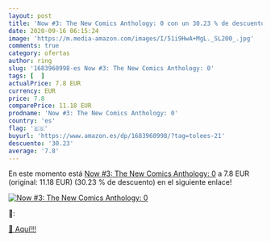 ```yaml
---
layout: post
title: 'Now #3: The New Comics Anthology: 0 con un 30.23 % de descuento'
date: 2020-09-16 06:15:24
image: 'https://m.media-amazon.com/images/I/51i9HwA+MgL._SL200_.jpg'
comments: true
category: ofertas
author: ring
slug: '1683960998-es Now #3: The New Comics Anthology: 0'
tags: [  ]
actualPrice: 7.8 EUR
currency: EUR
price: 7.8
comparePrice: 11.18 EUR
prodname: 'Now #3: The New Comics Anthology: 0'
country: 'es'
flag: '🇪🇸'
buyurl: 'https://www.amazon.es/dp/1683960998/?tag=tolees-21'
descuento: '30.23'
average: '7.8'
---
```


En este momento está [Now #3: The New Comics Anthology: 0](https://www.amazon.es/dp/1683960998/?tag=tolees-21) a 7.8 EUR (original: 11.18 EUR) (30.23 %  de descuento) en el siguiente enlace!

[![Now #3: The New Comics Anthology: 0](https://m.media-amazon.com/images/I/51i9HwA+MgL._SL200_.jpg)](https://www.amazon.es/dp/1683960998/?tag=tolees-21)

🔎:


[🛒 Aquí!!!](https://www.amazon.es/dp/1683960998/?tag=tolees-21)

